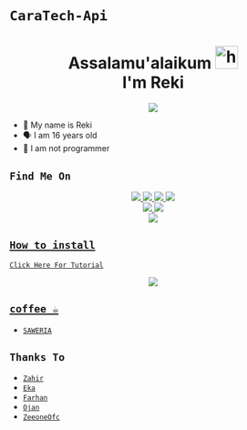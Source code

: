 # ```CaraTech-Api```

<h1 align="center">Assalamu'alaikum <img src="https://user-images.githubusercontent.com/1303154/88677602-1635ba80-d120-11ea-84d8-d263ba5fc3c0.gif" width="40px" alt="hi"><br>I'm Reki </h1>
<p align="center">
  <img src="https://i.ibb.co/b6xJPND/46aadefb80cb.jpg" /></>
</p>

- 👼 My name is Reki 
- 🗣️ I am 16 years old 
- 🔭 I am not programmer

## ```Find Me On```
<p align="center">
  <a href="https://instagram.com/caratechno"><img src="https://img.shields.io/badge/Instagram-E4405F?style=for-the-badge&logo=instagram&logoColor=white"/> 
  <a href="https://wa.link/yja57r"><img src="https://img.shields.io/badge/WhatsApp-25D366?style=for-the-badge&logo=whatsapp&logoColor=white" />
  <a href="https://www.facebook.com/profile.php?id=100076833660727"><img src="https://img.shields.io/badge/Facebook-%234267B2.svg?&style=for-the-badge&logo=facebook&logoColor=white" />
  <a href="https://www.caratech.my.id"><img src="https://img.shields.io/badge/Blogger-%230088cc.svg?&style=for-the-badge&logo=blogger&logoColor=white" /> <br>
  <a href="https://github.com/RekiXploit"><img src="https://img.shields.io/badge/-GitHub-black?style=flat-square&logo=github" /> 
  <a href="https://youtu.be/WgeItwiifYs"><img src="https://img.shields.io/youtube/channel/subscribers/UCdzWwbApjkyODby7_MoRYlA?style=social" /> <br>
  <a href="https://komarev.com/ghpvc/?username=zeeoneofc&color=blue&style=flat-square&label=Profile+Dilihat"><img src="https://komarev.com/ghpvc/?username=zeeoneofc&color=blue&style=flat-square&label=Profile+Dilihat" />

</p>

## ```How to install```

[`Click Here For Tutorial`](https://youtu.be/BCY6V2PDDEA)<br>

<p align="center">
  <a href="https://youtu.be/BCY6V2PDDEA"><img src="https://telegra.ph/file/a5f2d77a88420560ed8c5.jpg" />
</p>



## ```coffee ☕```

- [`SAWERIA`](https://saweria.co/zeeoneofc)

## ```Thanks To```

- [`Zahir`]()
- [`Eka`]()
- [`Farhan`]()
- [`Ojan`]()
- [`ZeeoneOfc`]()
